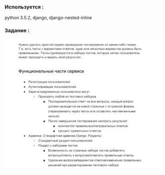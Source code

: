 ### Используется :
python 3.5.2, django, django-nested-inline

### Задание :

![alt tag](task_description.png)
